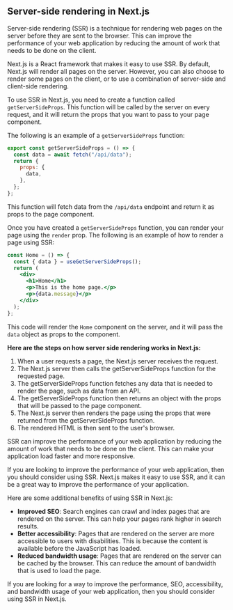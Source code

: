 
## Server-side rendering in Next.js

Server-side rendering (SSR) is a technique for rendering web pages on the server before they are sent to the browser. This can improve the performance of your web application by reducing the amount of work that needs to be done on the client.

Next.js is a React framework that makes it easy to use SSR. By default, Next.js will render all pages on the server. However, you can also choose to render some pages on the client, or to use a combination of server-side and client-side rendering.

To use SSR in Next.js, you need to create a function called `getServerSideProps`. This function will be called by the server on every request, and it will return the props that you want to pass to your page component.

The following is an example of a `getServerSideProps` function:

```jsx
export const getServerSideProps = () => {
  const data = await fetch("/api/data");
  return {
    props: {
      data,
    },
  };
};
```

This function will fetch data from the `/api/data` endpoint and return it as props to the page component.

Once you have created a `getServerSideProps` function, you can render your page using the `render` prop. The following is an example of how to render a page using SSR:

```jsx
const Home = () => {
  const { data } = useGetServerSideProps();
  return (
    <div>
      <h1>Home</h1>
      <p>This is the home page.</p>
      <p>{data.message}</p>
    </div>
  );
};
```

This code will render the `Home` component on the server, and it will pass the `data` object as props to the component.

**Here are the steps on how server side rendering works in Next.js:**

1. When a user requests a page, the Next.js server receives the request.
2. The Next.js server then calls the getServerSideProps function for the requested page.
3. The getServerSideProps function fetches any data that is needed to render the page, such as data from an API.
4. The getServerSideProps function then returns an object with the props that will be passed to the page component.
5. The Next.js server then renders the page using the props that were returned from the getServerSideProps function.
6. The rendered HTML is then sent to the user's browser.

SSR can improve the performance of your web application by reducing the amount of work that needs to be done on the client. This can make your application load faster and more responsive.

If you are looking to improve the performance of your web application, then you should consider using SSR. Next.js makes it easy to use SSR, and it can be a great way to improve the performance of your application.

Here are some additional benefits of using SSR in Next.js:

* **Improved SEO**: Search engines can crawl and index pages that are rendered on the server. This can help your pages rank higher in search results.
* **Better accessibility**: Pages that are rendered on the server are more accessible to users with disabilities. This is because the content is available before the JavaScript has loaded.
* **Reduced bandwidth usage**: Pages that are rendered on the server can be cached by the browser. This can reduce the amount of bandwidth that is used to load the page.

If you are looking for a way to improve the performance, SEO, accessibility, and bandwidth usage of your web application, then you should consider using SSR in Next.js.
